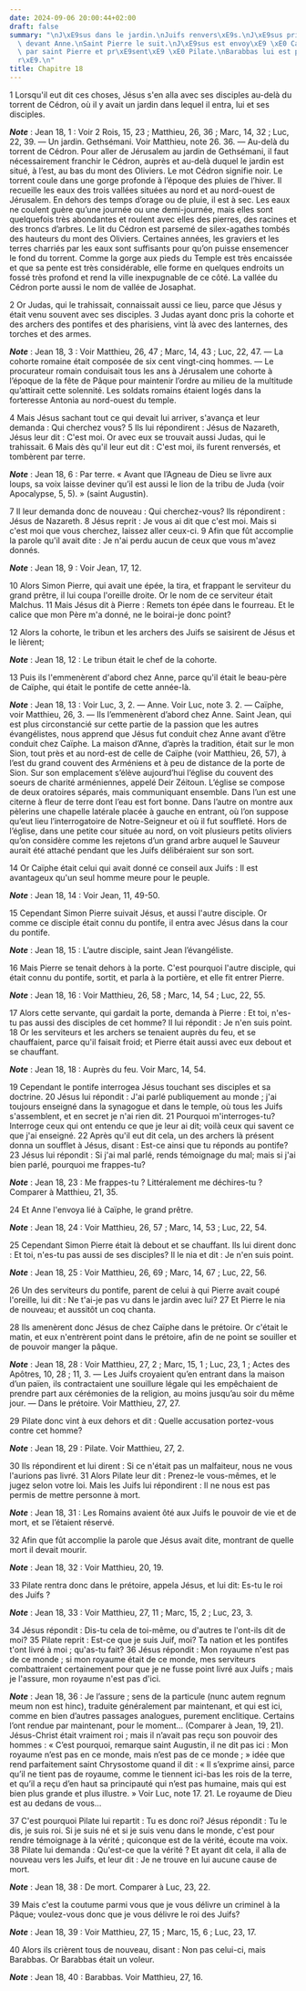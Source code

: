 ```yaml
---
date: 2024-09-06 20:00:44+02:00
draft: false
summary: "\nJ\xE9sus dans le jardin.\nJuifs renvers\xE9s.\nJ\xE9sus pris et men\xE9\
  \ devant Anne.\nSaint Pierre le suit.\nJ\xE9sus est envoy\xE9 \xE0 Ca\xEFphe, reni\xE9\
  \ par saint Pierre et pr\xE9sent\xE9 \xE0 Pilate.\nBarabbas lui est pr\xE9f\xE9\
  r\xE9.\n"
title: Chapitre 18
---
```





1 Lorsqu'il eut dit ces choses, Jésus s'en alla avec ses disciples au-delà du torrent de Cédron, où il y avait un jardin dans lequel il entra, lui et ses disciples.

***Note*** :  Jean 18, 1 : Voir 2 Rois, 15, 23 ; Matthieu, 26, 36 ; Marc, 14, 32 ; Luc, 22, 39. ― Un jardin. Gethsémani. Voir Matthieu, note 26. 36. ― Au-delà du torrent de Cédron. Pour aller de Jérusalem au jardin de Gethsémani, il faut nécessairement franchir le Cédron, auprès et au-delà duquel le jardin est situé, à l’est, au bas du mont des Oliviers. Le mot Cédron signifie noir. Le torrent coule dans une gorge profonde à l’époque des pluies de l’hiver. Il recueille les eaux des trois vallées situées au nord et au nord-ouest de Jérusalem. En dehors des temps d’orage ou de pluie, il est à sec. Les eaux ne coulent guère qu’une journée ou une demi-journée, mais elles sont quelquefois très abondantes et roulent avec elles des pierres, des racines et des troncs d’arbres. Le lit du Cédron est parsemé de silex-agathes tombés des hauteurs du mont des Oliviers. Certaines années, les graviers et les terres charriés par les eaux sont suffisants pour qu’on puisse ensemencer le fond du torrent. Comme la gorge aux pieds du Temple
est très encaissée et que sa pente est très considérable, elle forme en quelques endroits un fossé très profond et rend la ville inexpugnable de ce côté. La vallée du Cédron porte aussi le nom de vallée de Josaphat.

2 Or Judas, qui le trahissait, connaissait aussi ce lieu, parce que Jésus y était venu souvent avec ses disciples. 3 Judas ayant donc pris la cohorte et des archers des pontifes et des pharisiens, vint là avec des lanternes, des torches et des armes.

***Note*** :  Jean 18, 3 : Voir Matthieu, 26, 47 ; Marc, 14, 43 ; Luc, 22, 47. ― La cohorte romaine était composée de six cent vingt-cinq hommes. ― Le procurateur romain conduisait tous les ans à Jérusalem une cohorte à l’époque de la fête de Pâque pour maintenir l’ordre au milieu de la multitude qu’attirait cette solennité. Les soldats romains étaient logés dans la forteresse Antonia au nord-ouest du temple.

4 Mais Jésus sachant tout ce qui devait lui arriver, s'avança et leur demanda : Qui cherchez vous? 5 Ils lui répondirent : Jésus de Nazareth, Jésus leur dit : C'est moi. Or avec eux se trouvait aussi Judas, qui le trahissait. 6 Mais dès qu'il leur eut dit : C'est moi, ils furent renversés, et tombèrent par terre.

***Note*** :  Jean 18, 6 : Par terre. « Avant que l’Agneau de Dieu se livre aux loups, sa voix laisse deviner qu’il est aussi le lion de la tribu de Juda (voir Apocalypse, 5, 5). » (saint Augustin).

7 Il leur demanda donc de nouveau : Qui cherchez-vous? Ils répondirent : Jésus de Nazareth. 8 Jésus reprit : Je vous ai dit que c'est moi. Mais si c'est moi que vous cherchez, laissez aller ceux-ci. 9 Afin que fût accomplie la parole qu'il avait dite : Je n'ai perdu aucun de ceux que vous m'avez donnés.

***Note*** :  Jean 18, 9 : Voir Jean, 17, 12.

10 Alors Simon Pierre, qui avait une épée, la tira, et frappant le serviteur du grand prêtre, il lui coupa l'oreille droite. Or le nom de ce serviteur était Malchus. 11 Mais Jésus dit à Pierre : Remets ton épée dans le fourreau. Et le calice que mon Père m'a donné, ne le boirai-je donc point?


12 Alors la cohorte, le tribun et les archers des Juifs se saisirent de Jésus et le lièrent;

***Note*** :  Jean 18, 12 : Le tribun était le chef de la cohorte.


13 Puis ils l'emmenèrent d'abord chez Anne, parce qu'il était le beau-père de Caïphe, qui était le pontife de cette année-là.

***Note*** :  Jean 18, 13 : Voir Luc, 3, 2. ― Anne. Voir Luc, note 3. 2. ― Caïphe, voir Matthieu, 26, 3. ― Ils l’emmenèrent d’abord chez Anne. Saint Jean, qui est plus circonstancié sur cette partie de la passion que les autres évangélistes, nous apprend que Jésus fut conduit chez Anne avant d’être conduit chez Caïphe. La maison d’Anne, d’après la tradition, était sur le mon Sion, tout près et au nord-est de celle de Caïphe (voir Matthieu, 26, 57), à l’est du grand couvent des Arméniens et à peu de distance de la porte de Sion. Sur son emplacement s’élève aujourd’hui l’église du couvent des soeurs de charité arméniennes, appelé Deir Zéitoun. L’église se compose de deux oratoires séparés, mais communiquant ensemble. Dans l’un est une citerne à fleur de terre dont l’eau est fort bonne. Dans l’autre on montre aux pèlerins une chapelle latérale placée à gauche en entrant, où l’on suppose qu’eut lieu l’interrogatoire de Notre-Seigneur et où il fut souffleté. Hors de l’église, dans une petite cour située au nord, on voit
plusieurs petits oliviers qu’on considère comme les rejetons d’un grand arbre auquel le Sauveur aurait été attaché pendant que les Juifs délibéraient sur son sort.

14 Or Caïphe était celui qui avait donné ce conseil aux Juifs : Il est avantageux qu'un seul homme meure pour le peuple.

***Note*** :  Jean 18, 14 : Voir Jean, 11, 49-50.


15 Cependant Simon Pierre suivait Jésus, et aussi l'autre disciple. Or comme ce disciple était connu du pontife, il entra avec Jésus dans la cour du pontife.

***Note*** :  Jean 18, 15 : L’autre disciple, saint Jean l’évangéliste.

16 Mais Pierre se tenait dehors à la porte. C'est pourquoi l'autre disciple, qui était connu du pontife, sortit, et parla à la portière, et elle fit entrer Pierre.

***Note*** :  Jean 18, 16 : Voir Matthieu, 26, 58 ; Marc, 14, 54 ; Luc, 22, 55.

17 Alors cette servante, qui gardait la porte, demanda à Pierre : Et toi, n'es-tu pas aussi des disciples de cet homme? Il lui répondit : Je n'en suis point. 18 Or les serviteurs et les archers se tenaient auprès du feu, et se chauffaient, parce qu'il faisait froid; et Pierre était aussi avec eux debout et se chauffant.

***Note*** :  Jean 18, 18 : Auprès du feu. Voir Marc, 14, 54.


19 Cependant le pontife interrogea Jésus touchant ses disciples et sa doctrine. 20 Jésus lui répondit : J'ai parlé publiquement au monde ; j'ai toujours enseigné dans la synagogue et dans le temple, où tous les Juifs s'assemblent, et en secret je n'ai rien dit. 21 Pourquoi m'interroges-tu? Interroge ceux qui ont entendu ce que je leur ai dit; voilà ceux qui savent ce que j'ai enseigné. 22 Après qu'il eut dit cela, un des archers là présent donna un soufflet à Jésus, disant : Est-ce ainsi que tu réponds au pontife? 23 Jésus lui répondit : Si j'ai mal parlé, rends témoignage du mal; mais si j'ai bien parlé, pourquoi me frappes-tu?

***Note*** :  Jean 18, 23 : Me frappes-tu ? Littéralement me déchires-tu ? Comparer à Matthieu, 21, 35.

24 Et Anne l'envoya lié à Caïphe, le grand prêtre.

***Note*** :  Jean 18, 24 : Voir Matthieu, 26, 57 ; Marc, 14, 53 ; Luc, 22, 54.


25 Cependant Simon Pierre était là debout et se chauffant. Ils lui dirent donc : Et toi, n'es-tu pas aussi de ses disciples? Il le nia et dit : Je n'en suis point.

***Note*** :  Jean 18, 25 : Voir Matthieu, 26, 69 ; Marc, 14, 67 ; Luc, 22, 56.

26 Un des serviteurs du pontife, parent de celui à qui Pierre avait coupé l'oreille, lui dit : Ne t'ai-je pas vu dans le jardin avec lui? 27 Et Pierre le nia de nouveau; et aussitôt un coq chanta.


28 Ils amenèrent donc Jésus de chez Caïphe dans le prétoire. Or c'était le matin, et eux n'entrèrent point dans le prétoire, afin de ne point se souiller et de pouvoir manger la pâque.

***Note*** :  Jean 18, 28 : Voir Matthieu, 27, 2 ; Marc, 15, 1 ; Luc, 23, 1 ; Actes des Apôtres, 10, 28 ; 11, 3. ― Les Juifs croyaient qu’en entrant dans la maison d’un païen, ils contractaient une souillure légale qui les empêchaient de prendre part aux cérémonies de la religion, au moins jusqu’au soir du même jour. ― Dans le prétoire. Voir Matthieu, 27, 27.

29 Pilate donc vint à eux dehors et dit : Quelle accusation portez-vous contre cet homme?

***Note*** :  Jean 18, 29 : Pilate. Voir Matthieu, 27, 2.

30 Ils répondirent et lui dirent : Si ce n'était pas un malfaiteur, nous ne vous l'aurions pas livré. 31 Alors Pilate leur dit : Prenez-le vous-mêmes, et le jugez selon votre loi. Mais les Juifs lui répondirent : Il ne nous est pas permis de mettre personne à mort.

***Note*** :  Jean 18, 31 : Les Romains avaient ôté aux Juifs le pouvoir de vie et de mort, et se l’étaient réservé.

32 Afin que fût accomplie la parole que Jésus avait dite, montrant de quelle mort il devait mourir.

***Note*** :  Jean 18, 32 : Voir Matthieu, 20, 19.


33 Pilate rentra donc dans le prétoire, appela Jésus, et lui dit: Es-tu le roi des Juifs ?

***Note*** :  Jean 18, 33 : Voir Matthieu, 27, 11 ; Marc, 15, 2 ; Luc, 23, 3.

34 Jésus répondit : Dis-tu cela de toi-même, ou d'autres te l'ont-ils dit de moi? 35 Pilate reprit : Est-ce que je suis Juif, moi? Ta nation et les pontifes t'ont livré à moi ; qu'as-tu fait? 36 Jésus répondit : Mon royaume n'est pas de ce monde ; si mon royaume était de ce monde, mes serviteurs combattraient certainement pour que je ne fusse point livré aux Juifs ; mais je l'assure, mon royaume n'est pas d'ici.

***Note*** :  Jean 18, 36 : Je l’assure ; sens de la particule (nunc autem regnum meum non est hinc), traduite généralement par maintenant, et qui est ici, comme en bien d’autres passages analogues, purement enclitique. Certains l’ont rendue par maintenant, pour le moment… (Comparer à Jean, 19, 21). Jésus-Christ était vraiment roi ; mais il n’avait pas reçu son pouvoir des hommes : « C’est pourquoi, remarque saint Augustin, il ne dit pas ici : Mon royaume n’est pas en ce monde, mais n’est pas de ce monde ; » idée que rend parfaitement saint Chrysostome quand il dit : « Il s’exprime ainsi, parce qu’il ne tient pas de royaume, comme le tiennent ici-bas les rois de la terre, et qu’il a reçu d’en haut sa principauté qui n’est pas humaine, mais qui est bien plus grande et plus illustre. » Voir Luc, note 17. 21. Le royaume de Dieu est au dedans de vous…

37 C'est pourquoi Pilate lui repartit : Tu es donc roi? Jésus répondit : Tu le dis, je suis roi. Si je suis né et si je suis venu dans le monde, c'est pour rendre témoignage à la vérité ; quiconque est de la vérité, écoute ma voix. 38 Pilate lui demanda : Qu'est-ce que la vérité ? Et ayant dit cela, il alla de nouveau vers les Juifs, et leur dit : Je ne trouve en lui aucune cause de mort.

***Note*** :  Jean 18, 38 : De mort. Comparer à Luc, 23, 22.

39 Mais c'est la coutume parmi vous que je vous délivre un criminel à la Pâque; voulez-vous donc que je vous délivre le roi des Juifs?

***Note*** :  Jean 18, 39 : Voir Matthieu, 27, 15 ; Marc, 15, 6 ; Luc, 23, 17.

40 Alors ils crièrent tous de nouveau, disant : Non pas celui-ci, mais Barabbas. Or Barabbas était un voleur.

***Note*** :  Jean 18, 40 : Barabbas. Voir Matthieu, 27, 16.

